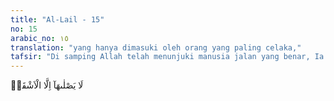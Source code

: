 ```yaml
---
title: "Al-Lail - 15"
no: 15
arabic_no: ١٥
translation: "yang hanya dimasuki oleh orang yang paling celaka,"
tafsir: "Di samping Allah telah menunjuki manusia jalan yang benar, Ia juga memperingatkan manusia tentang adanya neraka yang senantiasa menyala-nyala. Penghuni neraka itu adalah mereka yang paling durhaka, yaitu orang-orang yang senantiasa memandang dusta wahyu-wahyu yang disampaikan kepadanya, dan karena itu tidak mau mengimaninya dan menjalankannya."
---
```

لَا يَصْلٰىهَآ اِلَّا الْاَشْقَىۙ